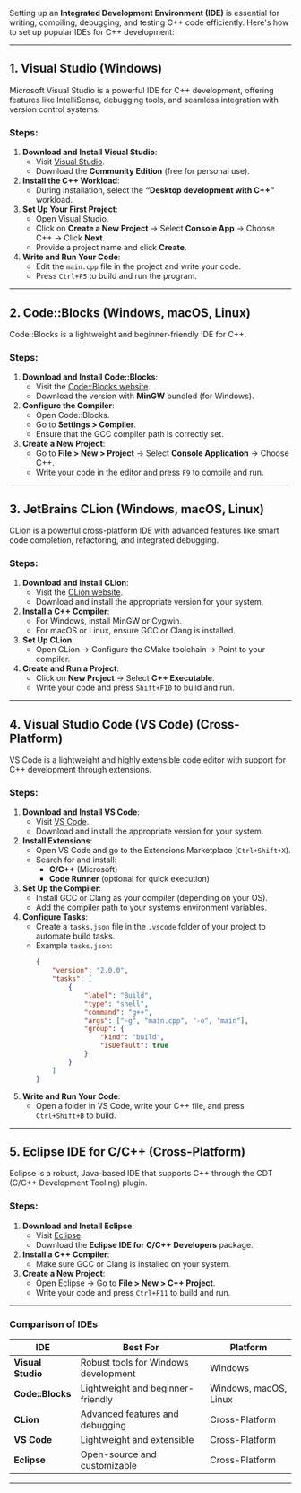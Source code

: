 Setting up an **Integrated Development Environment (IDE)** is essential for writing, compiling, debugging, and testing C++ code efficiently. Here's how to set up popular IDEs for C++ development:

---

## **1. Visual Studio (Windows)**
Microsoft Visual Studio is a powerful IDE for C++ development, offering features like IntelliSense, debugging tools, and seamless integration with version control systems.

### **Steps**:
1. **Download and Install Visual Studio**:
   - Visit [Visual Studio](https://visualstudio.microsoft.com/).
   - Download the **Community Edition** (free for personal use).
2. **Install the C++ Workload**:
   - During installation, select the **“Desktop development with C++”** workload.
3. **Set Up Your First Project**:
   - Open Visual Studio.
   - Click on **Create a New Project** → Select **Console App** → Choose C++ → Click **Next**.
   - Provide a project name and click **Create**.
4. **Write and Run Your Code**:
   - Edit the `main.cpp` file in the project and write your code.
   - Press `Ctrl+F5` to build and run the program.

---

## **2. Code::Blocks (Windows, macOS, Linux)**
Code::Blocks is a lightweight and beginner-friendly IDE for C++.

### **Steps**:
1. **Download and Install Code::Blocks**:
   - Visit the [Code::Blocks website](https://www.codeblocks.org/).
   - Download the version with **MinGW** bundled (for Windows).
2. **Configure the Compiler**:
   - Open Code::Blocks.
   - Go to **Settings > Compiler**.
   - Ensure that the GCC compiler path is correctly set.
3. **Create a New Project**:
   - Go to **File > New > Project** → Select **Console Application** → Choose C++.
   - Write your code in the editor and press `F9` to compile and run.

---

## **3. JetBrains CLion (Windows, macOS, Linux)**
CLion is a powerful cross-platform IDE with advanced features like smart code completion, refactoring, and integrated debugging.

### **Steps**:
1. **Download and Install CLion**:
   - Visit the [CLion website](https://www.jetbrains.com/clion/).
   - Download and install the appropriate version for your system.
2. **Install a C++ Compiler**:
   - For Windows, install MinGW or Cygwin.
   - For macOS or Linux, ensure GCC or Clang is installed.
3. **Set Up CLion**:
   - Open CLion → Configure the CMake toolchain → Point to your compiler.
4. **Create and Run a Project**:
   - Click on **New Project** → Select **C++ Executable**.
   - Write your code and press `Shift+F10` to build and run.

---

## **4. Visual Studio Code (VS Code) (Cross-Platform)**
VS Code is a lightweight and highly extensible code editor with support for C++ development through extensions.

### **Steps**:
1. **Download and Install VS Code**:
   - Visit [VS Code](https://code.visualstudio.com/).
   - Download and install the appropriate version for your system.
2. **Install Extensions**:
   - Open VS Code and go to the Extensions Marketplace (`Ctrl+Shift+X`).
   - Search for and install:
     - **C/C++** (Microsoft)
     - **Code Runner** (optional for quick execution)
3. **Set Up the Compiler**:
   - Install GCC or Clang as your compiler (depending on your OS).
   - Add the compiler path to your system’s environment variables.
4. **Configure Tasks**:
   - Create a `tasks.json` file in the `.vscode` folder of your project to automate build tasks.
   - Example `tasks.json`:
     ```json
     {
         "version": "2.0.0",
         "tasks": [
             {
                 "label": "Build",
                 "type": "shell",
                 "command": "g++",
                 "args": ["-g", "main.cpp", "-o", "main"],
                 "group": {
                     "kind": "build",
                     "isDefault": true
                 }
             }
         ]
     }
     ```
5. **Write and Run Your Code**:
   - Open a folder in VS Code, write your C++ file, and press `Ctrl+Shift+B` to build.

---

## **5. Eclipse IDE for C/C++ (Cross-Platform)**
Eclipse is a robust, Java-based IDE that supports C++ through the CDT (C/C++ Development Tooling) plugin.

### **Steps**:
1. **Download and Install Eclipse**:
   - Visit [Eclipse](https://www.eclipse.org/downloads/).
   - Download the **Eclipse IDE for C/C++ Developers** package.
2. **Install a C++ Compiler**:
   - Make sure GCC or Clang is installed on your system.
3. **Create a New Project**:
   - Open Eclipse → Go to **File > New > C++ Project**.
   - Write your code and press `Ctrl+F11` to build and run.

---

### **Comparison of IDEs**
| **IDE**         | **Best For**                          | **Platform**          |
|------------------|---------------------------------------|-----------------------|
| **Visual Studio** | Robust tools for Windows development | Windows               |
| **Code::Blocks**  | Lightweight and beginner-friendly    | Windows, macOS, Linux |
| **CLion**         | Advanced features and debugging      | Cross-Platform        |
| **VS Code**       | Lightweight and extensible           | Cross-Platform        |
| **Eclipse**       | Open-source and customizable         | Cross-Platform        |

---
